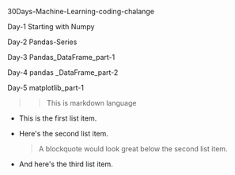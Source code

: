 30Days-Machine-Learning-coding-chalange

Day-1 Starting with Numpy

Day-2 Pandas-Series

Day-3 Pandas_DataFrame_part-1

Day-4 pandas _DataFrame_part-2

 Day-5 matplotlib_part-1

>> This is markdown language

* This is the first list item.
* Here's the second list item.

    > A blockquote would look great below the second list item.

* And here's the third list item.
